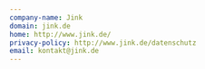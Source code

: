 ```yaml
---
company-name: Jink
domain: jink.de
home: http://www.jink.de/
privacy-policy: http://www.jink.de/datenschutz
email: kontakt@jink.de
---
```




